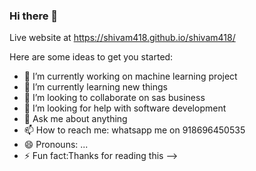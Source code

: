 ### Hi there 👋


Live website at <https://shivam418.github.io/shivam418/>

Here are some ideas to get you started:

- 🔭 I’m currently working on machine learning project 
- 🌱 I’m currently learning new things 
- 👯 I’m looking to collaborate on sas business 
- 🤔 I’m looking for help with software development
- 💬 Ask me about anything 
- 📫 How to reach me: whatsapp me on 918696450535
- 😄 Pronouns: ...
- ⚡ Fun fact:Thanks for reading this
-->

